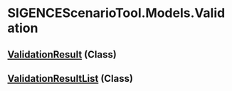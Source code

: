 # SIGENCEScenarioTool.Models.Validation
## [ValidationResult](./T_ValidationResult.md) (Class)
## [ValidationResultList](./T_ValidationResultList.md) (Class)
